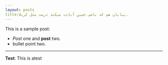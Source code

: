 ```yaml
---
layout: posts
title:بیابان هم که باشی حسین آبادت میکند درست مثل کربلا.
---
```


This is a sample post:
- *Post* one and **post** two.
- bullet point two.


---
**Test**: This is atest

